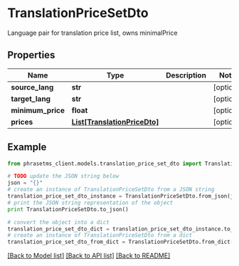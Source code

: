 # TranslationPriceSetDto

Language pair for translation price list, owns minimalPrice

## Properties

| Name              | Type                                                    | Description | Notes      |
| ----------------- | ------------------------------------------------------- | ----------- | ---------- |
| **source_lang**   | **str**                                                 |             | [optional] |
| **target_lang**   | **str**                                                 |             | [optional] |
| **minimum_price** | **float**                                               |             | [optional] |
| **prices**        | [**List[TranslationPriceDto]**](TranslationPriceDto.md) |             | [optional] |

## Example

```python
from phrasetms_client.models.translation_price_set_dto import TranslationPriceSetDto

# TODO update the JSON string below
json = "{}"
# create an instance of TranslationPriceSetDto from a JSON string
translation_price_set_dto_instance = TranslationPriceSetDto.from_json(json)
# print the JSON string representation of the object
print TranslationPriceSetDto.to_json()

# convert the object into a dict
translation_price_set_dto_dict = translation_price_set_dto_instance.to_dict()
# create an instance of TranslationPriceSetDto from a dict
translation_price_set_dto_from_dict = TranslationPriceSetDto.from_dict(translation_price_set_dto_dict)
```

[[Back to Model list]](../README.md#documentation-for-models) [[Back to API list]](../README.md#documentation-for-api-endpoints) [[Back to README]](../README.md)
